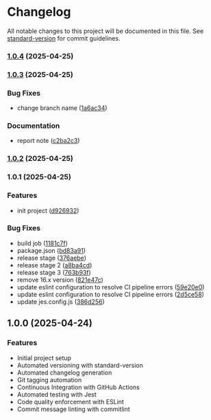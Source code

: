 # Changelog

All notable changes to this project will be documented in this file. See [standard-version](https://github.com/conventional-changelog/standard-version) for commit guidelines.

### [1.0.4](https://github.com/Juuunnne/CICDPipeline/compare/v1.0.3...v1.0.4) (2025-04-25)

### [1.0.3](https://github.com/Juuunnne/CICDPipeline/compare/v1.0.2...v1.0.3) (2025-04-25)


### Bug Fixes

* change branch name ([1a6ac34](https://github.com/Juuunnne/CICDPipeline/commit/1a6ac349239cd3ff2d4dd60835438fdea516658a))


### Documentation

* report note ([c2ba2c3](https://github.com/Juuunnne/CICDPipeline/commit/c2ba2c374decdcb609df3d577aafb1c91cb8a659))

### [1.0.2](https://github.com/Juuunnne/CICDPipeline/compare/v1.0.1...v1.0.2) (2025-04-25)

### 1.0.1 (2025-04-25)


### Features

* init project ([d926932](https://github.com/Juuunnne/CICDPipeline/commit/d926932723edfeabc1f25c45a81214f1a380c2ce))


### Bug Fixes

* build job ([1181c7f](https://github.com/Juuunnne/CICDPipeline/commit/1181c7f36741ec2035399d0eef0fa7867de56b46))
* package.json ([bd83a91](https://github.com/Juuunnne/CICDPipeline/commit/bd83a912753b47f63924c94631bccfc6e052e0c0))
* release stage ([376aebe](https://github.com/Juuunnne/CICDPipeline/commit/376aebe29fc13746a41fbe0ec2cf6a632322d3c5))
* release stage 2 ([a8ba4cd](https://github.com/Juuunnne/CICDPipeline/commit/a8ba4cd6c00a5ca9719b1af28fd3b12f31a06145))
* release stage 3 ([763b93f](https://github.com/Juuunnne/CICDPipeline/commit/763b93f049c18fb5d836774cbe0a77ac820e56cf))
* remove 16.x version ([821e47c](https://github.com/Juuunnne/CICDPipeline/commit/821e47c912c55b4c32f7f10422475465b60a2da2))
* update eslint configuration to resolve CI pipeline errors ([59e20e0](https://github.com/Juuunnne/CICDPipeline/commit/59e20e0241d478016e94120c9c009bfa953e579d))
* update eslint configuration to resolve CI pipeline errors ([2d5ce58](https://github.com/Juuunnne/CICDPipeline/commit/2d5ce5866c50d987d238956fb4f50e8b71871739))
* update jes.config.js ([386d256](https://github.com/Juuunnne/CICDPipeline/commit/386d2562c0b0b297e04688719cb4d96602e3ac7d))

## 1.0.0 (2025-04-24)

### Features

- Initial project setup
- Automated versioning with standard-version
- Automated changelog generation
- Git tagging automation
- Continuous Integration with GitHub Actions
- Automated testing with Jest
- Code quality enforcement with ESLint
- Commit message linting with commitlint
